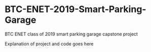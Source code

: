 # BTC-ENET-2019-Smart-Parking-Garage
BTC ENET class of 2019 smart parking garage capstone project

Explanation of project and code goes here

